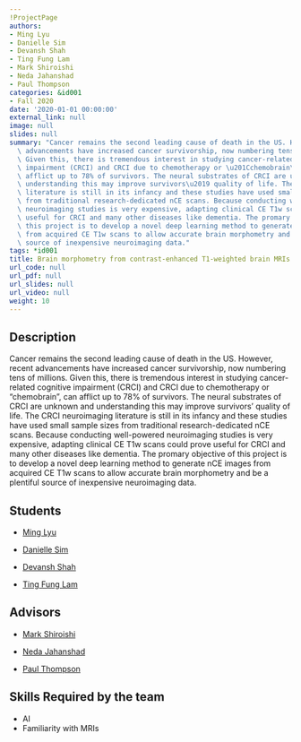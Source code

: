 ```yaml
---
!ProjectPage
authors:
- Ming Lyu
- Danielle Sim
- Devansh Shah
- Ting Fung Lam
- Mark Shiroishi
- Neda Jahanshad
- Paul Thompson
categories: &id001
- Fall 2020
date: '2020-01-01 00:00:00'
external_link: null
image: null
slides: null
summary: "Cancer remains the second leading cause of death in the US. However, recent\
  \ advancements have increased cancer survivorship, now numbering tens of millions.\
  \ Given this, there is tremendous interest in studying cancer-related cognitive\
  \ impairment (CRCI) and CRCI due to chemotherapy or \u201Cchemobrain\u201D, can\
  \ afflict up to 78% of survivors. The neural substrates of CRCI are unknown and\
  \ understanding this may improve survivors\u2019 quality of life. The CRCI neuroimaging\
  \ literature is still in its infancy and these studies have used small sample sizes\
  \ from traditional research-dedicated nCE scans. Because conducting well-powered\
  \ neuroimaging studies is very expensive, adapting clinical CE T1w scans could prove\
  \ useful for CRCI and many other diseases like dementia. The promary objective of\
  \ this project is to develop a novel deep learning method to generate nCE images\
  \ from acquired CE T1w scans to allow accurate brain morphometry and be a plentiful\
  \ source of inexpensive neuroimaging data."
tags: *id001
title: Brain morphometry from contrast-enhanced T1-weighted brain MRIs
url_code: null
url_pdf: null
url_slides: null
url_video: null
weight: 10
---
```

## Description

Cancer remains the second leading cause of death in the US. However, recent advancements have increased cancer survivorship, now numbering tens of millions. Given this, there is tremendous interest in studying cancer-related cognitive impairment (CRCI) and CRCI due to chemotherapy or “chemobrain”, can afflict up to 78% of survivors. The neural substrates of CRCI are unknown and understanding this may improve survivors’ quality of life. The CRCI neuroimaging literature is still in its infancy and these studies have used small sample sizes from traditional research-dedicated nCE scans. Because conducting well-powered neuroimaging studies is very expensive, adapting clinical CE T1w scans could prove useful for CRCI and many other diseases like dementia. The promary objective of this project is to develop a novel deep learning method to generate nCE images from acquired CE T1w scans to allow accurate brain morphometry and be a plentiful source of inexpensive neuroimaging data.





## Students

* [Ming Lyu](../../../author/ming-lyu)

* [Danielle Sim](../../../author/danielle-sim)

* [Devansh Shah](../../../author/devansh-shah)

* [Ting Fung Lam](../../../author/ting-fung-lam)

## Advisors

* [Mark Shiroishi](../../../author/mark-shiroishi)

* [Neda Jahanshad](../../../author/neda-jahanshad)

* [Paul Thompson](../../../author/paul-thompson)

## Skills Required by the team


* AI
* Familiarity with MRIs